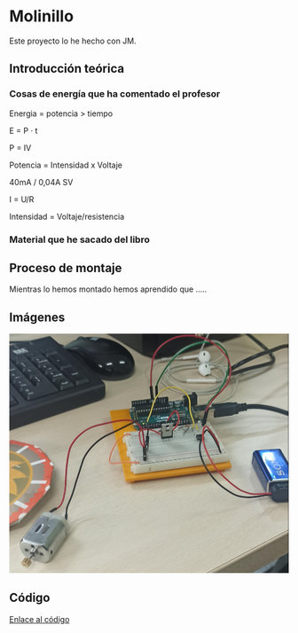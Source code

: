 
# Molinillo

Este proyecto lo he hecho con JM. 

## Introducción teórica

### Cosas de energía que ha comentado el profesor


Energia = potencia > tiempo

E = P · t

P = IV

Potencia = Intensidad x Voltaje

40mA / 0,04A SV

I = U/R

Intensidad = Voltaje/resistencia

### Material que he sacado del libro

## Proceso de montaje

Mientras lo hemos montado hemos aprendido que .....

## Imágenes
![Molinillo](https://github.com/St1v3n3223/Arduino/blob/4801cbf77c5b89da9ec41c31a7941b7932bee574/Captura%20de%20pantalla%20de%202022-01-19%2010-50-37.png)
## Código

[Enlace al código](https://github.com/St1v3n3223/Arduino/blob/main/molinillo.ino)
